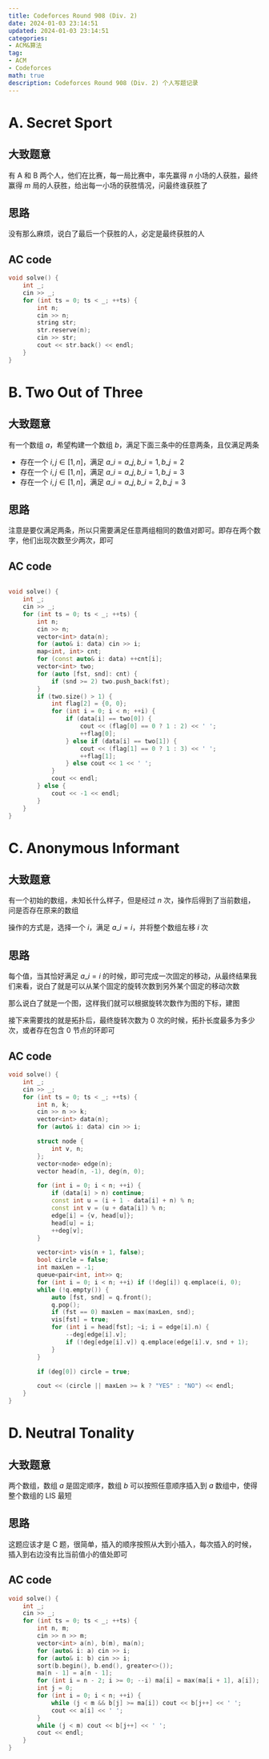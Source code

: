 ```yaml
---
title: Codeforces Round 908 (Div. 2)
date: 2024-01-03 23:14:51
updated: 2024-01-03 23:14:51
categories:
- ACM&算法
tag:
- ACM
- Codeforces
math: true
description: Codeforces Round 908 (Div. 2) 个人写题记录
---
```


# A. Secret Sport

## 大致题意

有 A 和 B 两个人，他们在比赛，每一局比赛中，率先赢得 $n$ 小场的人获胜，最终赢得 $m$ 局的人获胜，给出每一小场的获胜情况，问最终谁获胜了

## 思路

没有那么麻烦，说白了最后一个获胜的人，必定是最终获胜的人

## AC code

```cpp
void solve() {
    int _;
    cin >> _;
    for (int ts = 0; ts < _; ++ts) {
        int n;
        cin >> n;
        string str;
        str.reserve(n);
        cin >> str;
        cout << str.back() << endl;
    }
}
```

# B. Two Out of Three

## 大致题意

有一个数组 $a$，希望构建一个数组 $b$，满足下面三条中的任意两条，且仅满足两条

- 存在一个 $i,j \in [1, n]$，满足 $a\_i = a\_j, b\_i = 1, b\_j = 2$
- 存在一个 $i,j \in [1, n]$，满足 $a\_i = a\_j, b\_i = 1, b\_j = 3$
- 存在一个 $i,j \in [1, n]$，满足 $a\_i = a\_j, b\_i = 2, b\_j = 3$

## 思路

注意是要仅满足两条，所以只需要满足任意两组相同的数值对即可。即存在两个数字，他们出现次数至少两次，即可

## AC code

```cpp

void solve() {
    int _;
    cin >> _;
    for (int ts = 0; ts < _; ++ts) {
        int n;
        cin >> n;
        vector<int> data(n);
        for (auto& i: data) cin >> i;
        map<int, int> cnt;
        for (const auto& i: data) ++cnt[i];
        vector<int> two;
        for (auto [fst, snd]: cnt) {
            if (snd >= 2) two.push_back(fst);
        }
        if (two.size() > 1) {
            int flag[2] = {0, 0};
            for (int i = 0; i < n; ++i) {
                if (data[i] == two[0]) {
                    cout << (flag[0] == 0 ? 1 : 2) << ' ';
                    ++flag[0];
                } else if (data[i] == two[1]) {
                    cout << (flag[1] == 0 ? 1 : 3) << ' ';
                    ++flag[1];
                } else cout << 1 << ' ';
            }
            cout << endl;
        } else {
            cout << -1 << endl;
        }
    }
}
```

# C. Anonymous Informant

## 大致题意

有一个初始的数组，未知长什么样子，但是经过 $n$ 次，操作后得到了当前数组，问是否存在原来的数组

操作的方式是，选择一个 $i$，满足 $a\_i = i$，并将整个数组左移 $i$ 次

## 思路

每个值，当其恰好满足 $a\_i = i$ 的时候，即可完成一次固定的移动，从最终结果我们来看，说白了就是可以从某个固定的旋转次数到另外某个固定的移动次数

那么说白了就是一个图，这样我们就可以根据旋转次数作为图的下标，建图

接下来需要找的就是拓扑后，最终旋转次数为 0 次的时候，拓扑长度最多为多少次，或者存在包含 0 节点的环即可

## AC code

```cpp
void solve() {
    int _;
    cin >> _;
    for (int ts = 0; ts < _; ++ts) {
        int n, k;
        cin >> n >> k;
        vector<int> data(n);
        for (auto& i: data) cin >> i;

        struct node {
            int v, n;
        };
        vector<node> edge(n);
        vector head(n, -1), deg(n, 0);

        for (int i = 0; i < n; ++i) {
            if (data[i] > n) continue;
            const int u = (i + 1 - data[i] + n) % n;
            const int v = (u + data[i]) % n;
            edge[i] = {v, head[u]};
            head[u] = i;
            ++deg[v];
        }

        vector<int> vis(n + 1, false);
        bool circle = false;
        int maxLen = -1;
        queue<pair<int, int>> q;
        for (int i = 0; i < n; ++i) if (!deg[i]) q.emplace(i, 0);
        while (!q.empty()) {
            auto [fst, snd] = q.front();
            q.pop();
            if (fst == 0) maxLen = max(maxLen, snd);
            vis[fst] = true;
            for (int i = head[fst]; ~i; i = edge[i].n) {
                --deg[edge[i].v];
                if (!deg[edge[i].v]) q.emplace(edge[i].v, snd + 1);
            }
        }

        if (deg[0]) circle = true;

        cout << (circle || maxLen >= k ? "YES" : "NO") << endl;
    }
}
```

# D. Neutral Tonality

## 大致题意

两个数组，数组 $a$ 是固定顺序，数组 $b$ 可以按照任意顺序插入到 $a$ 数组中，使得整个数组的 LIS 最短

## 思路

这题应该才是 C 题，很简单，插入的顺序按照从大到小插入，每次插入的时候，插入到右边没有比当前值小的值处即可

## AC code

```cpp
void solve() {
    int _;
    cin >> _;
    for (int ts = 0; ts < _; ++ts) {
        int n, m;
        cin >> n >> m;
        vector<int> a(n), b(m), ma(n);
        for (auto& i: a) cin >> i;
        for (auto& i: b) cin >> i;
        sort(b.begin(), b.end(), greater<>());
        ma[n - 1] = a[n - 1];
        for (int i = n - 2; i >= 0; --i) ma[i] = max(ma[i + 1], a[i]);
        int j = 0;
        for (int i = 0; i < n; ++i) {
            while (j < m && b[j] >= ma[i]) cout << b[j++] << ' ';
            cout << a[i] << ' ';
        }
        while (j < m) cout << b[j++] << ' ';
        cout << endl;
    }
}
```
